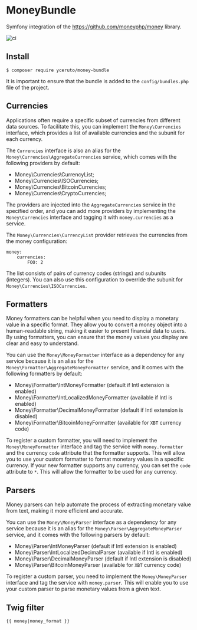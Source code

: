 # MoneyBundle

Symfony integration of the https://github.com/moneyphp/money library.

![ci](https://github.com/yceruto/money-bundle/actions/workflows/ci.yml/badge.svg)

## Install

    $ composer require yceruto/money-bundle

It is important to ensure that the bundle is added to the `config/bundles.php` file of the project.

## Currencies

Applications often require a specific subset of currencies from different data sources. To facilitate this, you can 
implement the `Money\Currencies` interface, which provides a list of available currencies and the subunit for each currency.

The `Currencies` interface is also an alias for the `Money\Currencies\AggregateCurrencies` service, which 
comes with the following providers by default:

 * Money\Currencies\CurrencyList;
 * Money\Currencies\ISOCurrencies;
 * Money\Currencies\BitcoinCurrencies;
 * Money\Currencies\CryptoCurrencies;

The providers are injected into the `AggregateCurrencies` service in the specified order, and you can add more providers 
by implementing the `Money\Currencies` interface and tagging it with `money.currencies` as a service.

The `Money\Currencies\CurrencyList` provider retrieves the currencies from the money configuration:

    money:
        currencies:
            FOO: 2

The list consists of pairs of currency codes (strings) and subunits (integers). You can also use this configuration to 
override the subunit for `Money\Currencies\ISOCurrencies`.

## Formatters

Money formatters can be helpful when you need to display a monetary value in a specific format. They allow you to convert a 
money object into a human-readable string, making it easier to present financial data to users. By using formatters, you 
can ensure that the money values you display are clear and easy to understand.

You can use the `Money\MoneyFormatter` interface as a dependency for any service because it is an alias for the `Money\Formatter\AggregateMoneyFormatter` 
service, and it comes with the following formatters by default:

 * Money\Formatter\IntMoneyFormatter (default if Intl extension is enabled)
 * Money\Formatter\IntLocalizedMoneyFormatter (available if Intl is enabled)
 * Money\Formatter\DecimalMoneyFormatter (default if Intl extension is disabled)
 * Money\Formatter\BitcoinMoneyFormatter (available for `XBT` currency code)

To register a custom formatter, you will need to implement the `Money\MoneyFormatter` interface and tag the service with 
`money.formatter` and the currency `code` attribute that the formatter supports. This will allow you to use your custom 
formatter to format monetary values in a specific currency. If your new formatter supports any currency, you can set the 
`code` attribute to `*`. This will allow the formatter to be used for any currency.

## Parsers

Money parsers can help automate the process of extracting monetary value from text, making it more efficient and accurate.

You can use the `Money\MoneyParser` interface as a dependency for any service because it is an alias for the `Money\Parser\AggregateMoneyParser`
service, and it comes with the following parsers by default:

 * Money\Parser\IntMoneyParser (default if Intl extension is enabled)
 * Money\Parser\IntLocalizedDecimalParser (available if Intl is enabled)
 * Money\Parser\DecimalMoneyParser (default if Intl extension is disabled)
 * Money\Parser\BitcoinMoneyParser (available for `XBT` currency code)

To register a custom parser, you need to implement the `Money\MoneyParser` interface and tag the service with `money.parser`. 
This will enable you to use your custom parser to parse monetary values from a given text.

## Twig filter

    {{ money|money_format }}
